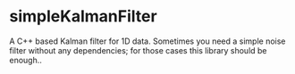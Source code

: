 # simpleKalmanFilter
A C++ based Kalman filter for 1D data. Sometimes you need a simple noise filter without any dependencies; for those cases this library should be enough..
